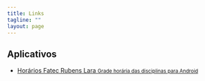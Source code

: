 ```yaml
---
title: Links
tagline: ""
layout: page
---
```


## Aplicativos

<ul>
    <li>
        <a href="http://lipelopeslage.github.io/horariofrl/">Horários Fatec Rubens Lara <small>Grade horária das disciplinas para Android</small></a>
    </li>
</ul>
